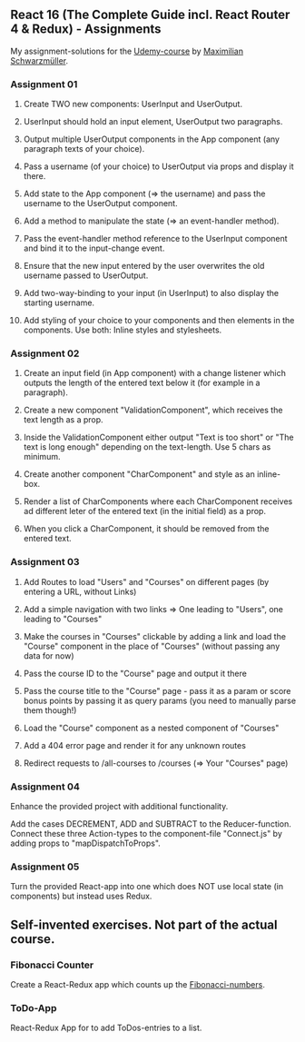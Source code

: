 ## React 16 (The Complete Guide incl. React Router 4 & Redux) - Assignments

My assignment-solutions for the [Udemy-course](https://www.udemy.com/react-the-complete-guide-incl-redux/) by [Maximilian Schwarzmüller](https://www.academind.com).

### Assignment 01

1. Create TWO new components: UserInput and UserOutput.

2. UserInput should hold an input element, UserOutput two paragraphs.

3. Output multiple UserOutput components in the App component (any paragraph texts of your choice).

4. Pass a username (of your choice) to UserOutput via props and display it there.

5. Add state to the App component (=> the username) and pass the username to the UserOutput component.

6. Add a method to manipulate the state (=> an event-handler method).

7. Pass the event-handler method reference to the UserInput component and bind it to the input-change event.

8. Ensure that the new input entered by the user overwrites the old username passed to UserOutput.

9. Add two-way-binding to your input (in UserInput) to also display the starting username.

10. Add styling of your choice to your components and then elements in the components. Use both: Inline styles and stylesheets.

### Assignment 02

1. Create an input field (in App component) with a change listener which outputs the length of the entered text below it (for example in a paragraph).

2. Create a new component "ValidationComponent", which receives the text length as a prop.

3. Inside the ValidationComponent either output "Text is too short" or "The text is long enough" depending on the text-length. Use 5 chars as minimum.

4. Create another component "CharComponent" and style as an inline-box.

5. Render a list of CharComponents where each CharComponent receives ad different leter of the entered text (in the initial field) as a prop.

6. When you click a CharComponent, it should be removed from the entered text.

### Assignment 03

1. Add Routes to load "Users" and "Courses" on different pages (by entering a URL, without Links)

2. Add a simple navigation with two links => One leading to "Users", one leading to "Courses"

3. Make the courses in "Courses" clickable by adding a link and load the "Course" component in the place of "Courses" (without passing any data for now)

4. Pass the course ID to the "Course" page and output it there

5. Pass the course title to the "Course" page - pass it as a param or score bonus points by passing it as query params (you need to manually parse them though!)

6. Load the "Course" component as a nested component of "Courses"

7. Add a 404 error page and render it for any unknown routes

8. Redirect requests to /all-courses to /courses (=> Your "Courses" page)

### Assignment 04

Enhance the provided project with additional functionality.

Add the cases DECREMENT, ADD and SUBTRACT to the Reducer-function.
Connect these three Action-types to the component-file "Connect.js" by adding props to "mapDispatchToProps".

### Assignment 05

Turn the provided React-app into one which does NOT use local state (in components) but instead uses Redux.

## Self-invented exercises. Not part of the actual course.

### Fibonacci Counter

Create a React-Redux app which counts up the [Fibonacci-numbers](https://en.wikipedia.org/wiki/Fibonacci_number).

### ToDo-App

React-Redux App for to add ToDos-entries to a list.
